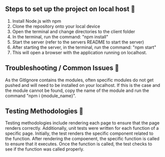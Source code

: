 ## Steps to set up the project on local host :notebook: 

  1. Install Node.js with npm
  2. Clone the repository onto your local device
  3. Open the terminal and change directories to the client folder
  4. In the terminal, run the command: "npm install"
  5. Start the server (refer to the servers README to start the server)
  6. After starting the server, in the terminal, run the command: "npm start"
  7. This will open a browser with the application running on localhost.
  
## Troubleshooting / Common Issues :notebook: 

As the GitIgnore contains the modules, often specific modules do not get pushed and will need to be installed on your localhost. If this is the case and the module cannot be found, copy the name of the module and run the command "npm i {module_name}". 

## Testing Methodologies :notebook: 

Testing methodologies include rendering each page to ensure that the page renders correctly. Additionally, unit tests were written for each function of a specific page. Initially, the test renders the specific component related to the function. After rendering the compoenent, the specific function is called to ensure that it executes. Once the function is called, the test checks to see if the function was called properly.
